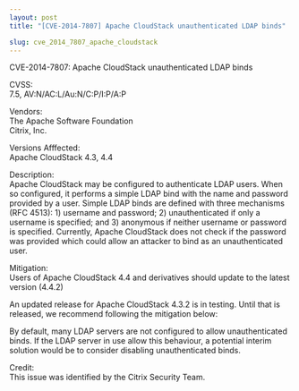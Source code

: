 ```yaml
---
layout: post
title: "[CVE-2014-7807] Apache CloudStack unauthenticated LDAP binds"

slug: cve_2014_7807_apache_cloudstack
---
```

<p>CVE-2014-7807: Apache CloudStack unauthenticated LDAP binds</p>

<p>CVSS:<br/>
7.5, AV:N/AC:L/Au:N/C:P/I:P/A:P
</p>

<p>Vendors:<br/>
The Apache Software Foundation<br/>
Citrix, Inc.
</p>

<p>Versions Afffected:<br/>
Apache CloudStack 4.3, 4.4
</p>

<p>Description:<br/>
Apache CloudStack may be configured to authenticate LDAP users.
When so configured, it performs a simple LDAP bind with the name
and password provided by a user.  Simple LDAP binds are defined
with three mechanisms (RFC 4513): 1) username and password; 2)
unauthenticated if only a username is specified; and 3) anonymous
if neither username or password is specified.  Currently, Apache
CloudStack does not check if the password was provided which could
allow an attacker to bind as an unauthenticated user.
</p>
<p>Mitigation:<br/>
Users of Apache CloudStack 4.4 and derivatives should update to the
latest version (4.4.2)
</p>
<p>An updated release for Apache CloudStack 4.3.2 is in testing. Until
that is released, we recommend following the mitigation below:
</p>
<p>By default, many LDAP servers are not configured to allow unauthenticated
binds.  If the LDAP server in use allow this behaviour, a potential
interim solution would be to consider disabling unauthenticated
binds.
</p>
<p>Credit:<br/>
This issue was identified by the Citrix Security Team.
</p>
